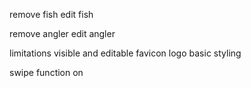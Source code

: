 remove fish
edit fish

remove angler
edit angler

limitations visible and editable
favicon
logo
basic styling

swipe function on 

